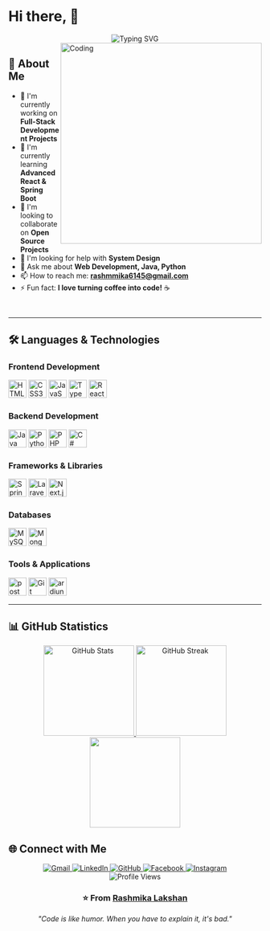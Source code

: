 # Hi there, 👋

<div align="center">
  <img src="https://readme-typing-svg.demolab.com/?font=Righteous&size=35&center=true&vCenter=true&width=500&height=70&duration=4000&lines=I'm+Rashmika+Lakshan!;FullStack+Developer...!;" alt="Typing SVG" />
</div>


<img align="right" alt="Coding" width="400" src="https://cdn.dribbble.com/users/1162077/screenshots/3848914/programmer.gif">

## 🚀 About Me

- 🔭 I'm currently working on **Full-Stack Development Projects**
- 🌱 I'm currently learning **Advanced React & Spring Boot**
- 👯 I'm looking to collaborate on **Open Source Projects**
- 🤔 I'm looking for help with **System Design**
- 💬 Ask me about **Web Development, Java, Python**
- 📫 How to reach me: **rashmmika6145@gmail.com**
- ⚡ Fun fact: **I love turning coffee into code!** ☕️

<br clear="right"/>

---

## 🛠️ Languages & Technologies

### Frontend Development
<div align="left">
  <img src="https://raw.githubusercontent.com/danielcranney/readme-generator/main/public/icons/skills/html5-colored.svg" width="36" height="36" alt="HTML5" />
  <img src="https://raw.githubusercontent.com/danielcranney/readme-generator/main/public/icons/skills/css3-colored.svg" width="36" height="36" alt="CSS3" />
  <img src="https://raw.githubusercontent.com/danielcranney/readme-generator/main/public/icons/skills/javascript-colored.svg" width="36" height="36" alt="JavaScript" />
  <img src="https://raw.githubusercontent.com/danielcranney/readme-generator/main/public/icons/skills/typescript-colored.svg" width="36" height="36" alt="TypeScript" />
  <img src="https://raw.githubusercontent.com/danielcranney/readme-generator/main/public/icons/skills/react-colored.svg" width="36" height="36" alt="React" />
</div>

### Backend Development
<div align="left">
  <img src="https://raw.githubusercontent.com/danielcranney/readme-generator/main/public/icons/skills/java-colored.svg" width="36" height="36" alt="Java" />
  <img src="https://raw.githubusercontent.com/danielcranney/readme-generator/main/public/icons/skills/python-colored.svg" width="36" height="36" alt="Python" />
  <img src="https://raw.githubusercontent.com/danielcranney/readme-generator/main/public/icons/skills/php-colored.svg" width="36" height="36" alt="PHP" />
  <img src="https://raw.githubusercontent.com/danielcranney/readme-generator/main/public/icons/skills/csharp-colored.svg" width="36" height="36" alt="C#" />
</div>

### Frameworks & Libraries
<div align="left">
  <img src="https://raw.githubusercontent.com/danielcranney/readme-generator/main/public/icons/skills/springboot-colored.svg" width="36" height="36" alt="Spring Boot" />
  <img src="https://raw.githubusercontent.com/danielcranney/readme-generator/main/public/icons/skills/laravel-colored.svg" width="36" height="36" alt="Laravel" />
  <img src="https://raw.githubusercontent.com/danielcranney/readme-generator/main/public/icons/skills/nextjs-colored.svg" width="36" height="36" alt="Next.js" />
</div>

### Databases
<div align="left">
  <img src="https://raw.githubusercontent.com/danielcranney/readme-generator/main/public/icons/skills/mysql-colored.svg" width="36" height="36" alt="MySQL" />
  <img src="https://raw.githubusercontent.com/danielcranney/readme-generator/main/public/icons/skills/mongodb-colored.svg" width="36" height="36" alt="MongoDB" />
</div>

### Tools & Applications
<div align="left">
  <img src="https://www.vectorlogo.zone/logos/getpostman/getpostman-icon.svg" width="36" height="36" alt="postman" />
  <img src="https://raw.githubusercontent.com/danielcranney/readme-generator/main/public/icons/skills/git-colored.svg" width="36" height="36" alt="Git" />
  <img src="https://cdn.worldvectorlogo.com/logos/arduino-1.svg" width="36" height="36" alt="ardiuno" />
</div>

---

## 📊 GitHub Statistics

<p align="center">
  <a href="https://github.com/rashmika1230">
    <img height="180" src="https://github-readme-stats.vercel.app/api?username=rashmika1230&show_icons=true&theme=github_dark&rank_icon=github" alt="GitHub Stats" />
  </a>
  <a href="https://github.com/rashmika1230">
    <img height="180" src="https://github-readme-streak-stats.herokuapp.com/?user=rashmika1230&theme=github_dark" alt="GitHub Streak" />
  </a>
  <a href="https://github.com/rashmika1230">
    <img height="180" align="center" src="https://github-readme-stats.vercel.app/api/top-langs/?username=rashmika1230&layout=compact&theme=github_dark" />
  </a>
</p>


## 🌐 Connect with Me

<div align="center">
  <a href="mailto:rashmmika6145@gmail.com">
    <img src="https://img.shields.io/badge/Gmail-333333?style=for-the-badge&logo=gmail&logoColor=red" alt="Gmail" />
  </a>
  <a href="https://www.linkedin.com/in/rashmika-lakshan-97247a369/" target="_blank">
    <img src="https://img.shields.io/badge/LinkedIn-0077B5?style=for-the-badge&logo=linkedin&logoColor=white" alt="LinkedIn" />
  </a>
  <a href="https://github.com/rashmika1230" target="_blank">
    <img src="https://img.shields.io/badge/GitHub-100000?style=for-the-badge&logo=github&logoColor=white" alt="GitHub" />
  </a>
  <a href="https://www.facebook.com/your-facebook-username" target="_blank">
    <img src="https://img.shields.io/badge/Facebook-1877F2?style=for-the-badge&logo=facebook&logoColor=white" alt="Facebook" />
  </a>
  <a href="https://www.instagram.com/your-instagram-username" target="_blank">
    <img src="https://img.shields.io/badge/Instagram-E4405F?style=for-the-badge&logo=instagram&logoColor=white" alt="Instagram" />
  </a>
</div>


<div align="center">
  <img src="https://komarev.com/ghpvc/?username=rashmika1230&label=Profile%20views&color=0e75b6&style=flat" alt="Profile Views" />
</div>

<div align="center">
  <h3>⭐️ From <a href="https://github.com/rashmika1230">Rashmika Lakshan</a></h3>
  <p><em>"Code is like humor. When you have to explain it, it's bad."</em></p>
</div>
